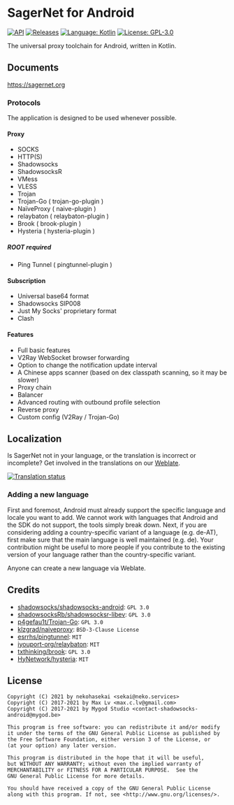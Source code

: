 # SagerNet for Android

[![API](https://img.shields.io/badge/API-21%2B-brightgreen.svg?style=flat)](https://android-arsenal.com/api?level=21)
[![Releases](https://img.shields.io/github/downloads/SagerNet/SagerNet/total.svg)](https://github.com/SagerNet/SagerNet/releases)
[![Language: Kotlin](https://img.shields.io/github/languages/top/SagerNet/SagerNet.svg)](https://github.com/SagerNet/SagerNet/search?l=kotlin)
[![License: GPL-3.0](https://img.shields.io/badge/license-GPL--3.0-orange.svg)](https://www.gnu.org/licenses/gpl-3.0)

The universal proxy toolchain for Android, written in Kotlin.

## Documents

https://sagernet.org

### Protocols

The application is designed to be used whenever possible.

#### Proxy

* SOCKS
* HTTP(S)
* Shadowsocks
* ShadowsocksR
* VMess
* VLESS
* Trojan
* Trojan-Go ( trojan-go-plugin )
* NaïveProxy ( naive-plugin )
* relaybaton ( relaybaton-plugin )
* Brook ( brook-plugin )
* Hysteria ( hysteria-plugin )

##### ROOT required

* Ping Tunnel ( pingtunnel-plugin )

#### Subscription

* Universal base64 format
* Shadowsocks SIP008
* Just My Socks' proprietary format
* Clash

#### Features

* Full basic features
* V2Ray WebSocket browser forwarding
* Option to change the notification update interval
* A Chinese apps scanner (based on dex classpath scanning, so it may be slower)
* Proxy chain
* Balancer
* Advanced routing with outbound profile selection
* Reverse proxy
* Custom config (V2Ray / Trojan-Go)

## Localization

Is SagerNet not in your language, or the translation is incorrect or incomplete? Get involved in the translations on our [Weblate](https://hosted.weblate.org/engage/sagernet/).

[![Translation status](https://hosted.weblate.org/widgets/sagernet/-/horizontal-auto.svg)](https://hosted.weblate.org/engage/sagernet/)

### Adding a new language

First and foremost, Android must already support the specific language and locale you want to add. We cannot work with languages that Android and the SDK do not support, the tools simply break down. Next, if you are considering adding a country-specific variant of a language (e.g. de-AT), first make sure that the main language is well maintained (e.g. de). Your contribution might be useful to more people if you contribute to the existing version of your language rather than the country-specific variant.

Anyone can create a new language via Weblate.

## Credits

<ul>
    <li><a href="https://github.com/shadowsocks/shadowsocks-android">shadowsocks/shadowsocks-android</a>: <code>GPL 3.0</code></li>
    <li><a href="https://github.com/shadowsocksRb/shadowsocksr-libev/blob/master/LICENSE">shadowsocksRb/shadowsocksr-libev</a>: <code>GPL 3.0</code></li>
    <li><a href="https://github.com/p4gefau1t/trojan-go/blob/master/LICENSE">p4gefau1t/Trojan-Go</a>: <code>GPL 3.0</code></li>
    <li><a href="https://github.com/klzgrad/naiveproxy/blob/master/LICENSE">klzgrad/naiveproxy</a>:  <code>BSD-3-Clause License</code></li>
    <li><a href="https://github.com/esrrhs/pingtunnel/blob/master/LICENSE">esrrhs/pingtunnel</a>:  <code>MIT</code></li>
    <li><a href="https://github.com/iyouport-org/relaybaton/blob/ech/LICENSE">iyouport-org/relaybaton</a>:  <code>MIT</code></li>
    <li><a href="https://github.com/txthinking/brook/blob/master/LICENSE">txthinking/brook</a>:  <code>GPL 3.0</code></li>
    <li><a href="https://github.com/HyNetwork/hysteria/blob/master/LICENSE.md">HyNetwork/hysteria</a>:  <code>MIT</code></li>
</ul>

## License

```
Copyright (C) 2021 by nekohasekai <sekai@neko.services>
Copyright (C) 2017-2021 by Max Lv <max.c.lv@gmail.com>
Copyright (C) 2017-2021 by Mygod Studio <contact-shadowsocks-android@mygod.be>

This program is free software: you can redistribute it and/or modify
it under the terms of the GNU General Public License as published by
the Free Software Foundation, either version 3 of the License, or
(at your option) any later version.

This program is distributed in the hope that it will be useful,
but WITHOUT ANY WARRANTY; without even the implied warranty of
MERCHANTABILITY or FITNESS FOR A PARTICULAR PURPOSE.  See the
GNU General Public License for more details.

You should have received a copy of the GNU General Public License
along with this program. If not, see <http://www.gnu.org/licenses/>.
```